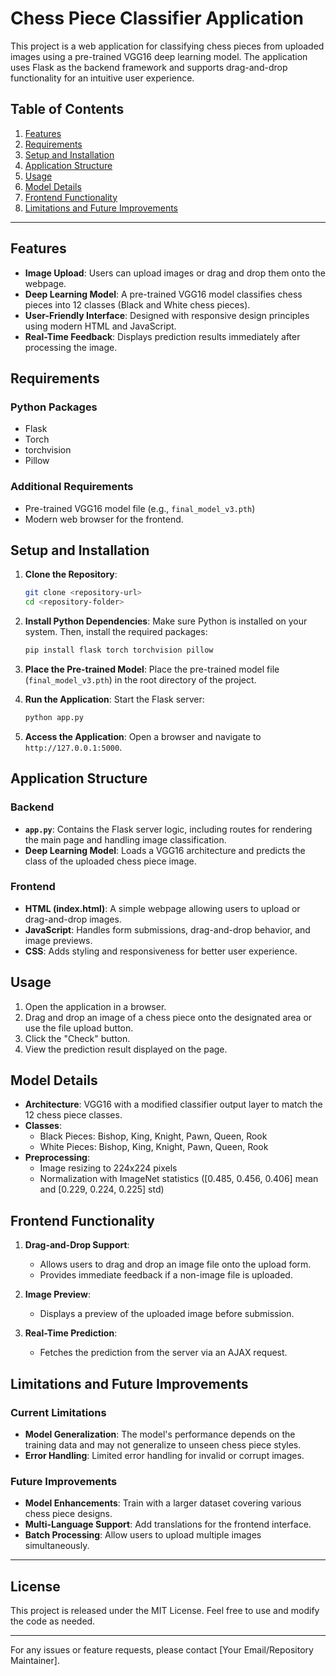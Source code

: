 # Chess Piece Classifier Application

This project is a web application for classifying chess pieces from uploaded images using a pre-trained VGG16 deep learning model. The application uses Flask as the backend framework and supports drag-and-drop functionality for an intuitive user experience.

## Table of Contents

1. [Features](#features)
2. [Requirements](#requirements)
3. [Setup and Installation](#setup-and-installation)
4. [Application Structure](#application-structure)
5. [Usage](#usage)
6. [Model Details](#model-details)
7. [Frontend Functionality](#frontend-functionality)
8. [Limitations and Future Improvements](#limitations-and-future-improvements)

---

## Features

- **Image Upload**: Users can upload images or drag and drop them onto the webpage.
- **Deep Learning Model**: A pre-trained VGG16 model classifies chess pieces into 12 classes (Black and White chess pieces).
- **User-Friendly Interface**: Designed with responsive design principles using modern HTML and JavaScript.
- **Real-Time Feedback**: Displays prediction results immediately after processing the image.

## Requirements

### Python Packages
- Flask
- Torch
- torchvision
- Pillow

### Additional Requirements
- Pre-trained VGG16 model file (e.g., `final_model_v3.pth`)
- Modern web browser for the frontend.

## Setup and Installation

1. **Clone the Repository**:
   ```bash
   git clone <repository-url>
   cd <repository-folder>
   ```

2. **Install Python Dependencies**:
   Make sure Python is installed on your system. Then, install the required packages:
   ```bash
   pip install flask torch torchvision pillow
   ```

3. **Place the Pre-trained Model**:
   Place the pre-trained model file (`final_model_v3.pth`) in the root directory of the project.

4. **Run the Application**:
   Start the Flask server:
   ```bash
   python app.py
   ```

5. **Access the Application**:
   Open a browser and navigate to `http://127.0.0.1:5000`.

## Application Structure

### Backend
- **`app.py`**: Contains the Flask server logic, including routes for rendering the main page and handling image classification.
- **Deep Learning Model**: Loads a VGG16 architecture and predicts the class of the uploaded chess piece image.

### Frontend
- **HTML (index.html)**: A simple webpage allowing users to upload or drag-and-drop images.
- **JavaScript**: Handles form submissions, drag-and-drop behavior, and image previews.
- **CSS**: Adds styling and responsiveness for better user experience.

## Usage

1. Open the application in a browser.
2. Drag and drop an image of a chess piece onto the designated area or use the file upload button.
3. Click the "Check" button.
4. View the prediction result displayed on the page.

## Model Details

- **Architecture**: VGG16 with a modified classifier output layer to match the 12 chess piece classes.
- **Classes**:
  - Black Pieces: Bishop, King, Knight, Pawn, Queen, Rook
  - White Pieces: Bishop, King, Knight, Pawn, Queen, Rook
- **Preprocessing**:
  - Image resizing to 224x224 pixels
  - Normalization with ImageNet statistics ([0.485, 0.456, 0.406] mean and [0.229, 0.224, 0.225] std)

## Frontend Functionality

1. **Drag-and-Drop Support**:
   - Allows users to drag and drop an image file onto the upload form.
   - Provides immediate feedback if a non-image file is uploaded.

2. **Image Preview**:
   - Displays a preview of the uploaded image before submission.

3. **Real-Time Prediction**:
   - Fetches the prediction from the server via an AJAX request.

## Limitations and Future Improvements

### Current Limitations
- **Model Generalization**: The model's performance depends on the training data and may not generalize to unseen chess piece styles.
- **Error Handling**: Limited error handling for invalid or corrupt images.

### Future Improvements
- **Model Enhancements**: Train with a larger dataset covering various chess piece designs.
- **Multi-Language Support**: Add translations for the frontend interface.
- **Batch Processing**: Allow users to upload multiple images simultaneously.

---

## License
This project is released under the MIT License. Feel free to use and modify the code as needed.

---

For any issues or feature requests, please contact [Your Email/Repository Maintainer].

